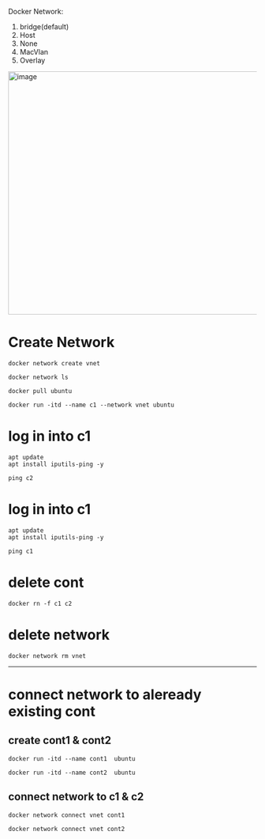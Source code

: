 

Docker Network:
1. bridge(default)
2. Host
3. None 
4. MacVlan
5. Overlay

<img width="1017" height="492" alt="image" src="https://github.com/user-attachments/assets/b0f86034-4249-42ea-b364-c43ac9f74b5b" />


# Create Network
````
docker network create vnet
````
````
docker network ls
````
````
docker pull ubuntu
````
````
docker run -itd --name c1 --network vnet ubuntu
````


# log in into c1
````
apt update
apt install iputils-ping -y
````
````
ping c2
````

# log in into c1
````
apt update
apt install iputils-ping -y
````
````
ping c1
````


# delete cont
````
docker rn -f c1 c2
````

# delete network
````
docker network rm vnet
````
----

# connect network to aleready existing cont

## create cont1 & cont2
````
docker run -itd --name cont1  ubuntu
````
````
docker run -itd --name cont2  ubuntu
````


## connect network to c1 & c2

````
docker network connect vnet cont1
````

````
docker network connect vnet cont2
````
